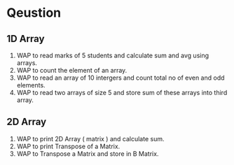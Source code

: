 # Qeustion

## 1D Array

1. WAP to read marks of 5 students and calculate sum and avg using arrays.
2. WAP to count the element of an array.
3. WAP to read an array of 10 intergers and count total no of even and odd elements.
4. WAP to read two arrays of size 5 and store sum of these arrays into third array.

## 2D Array

1. WAP to print 2D Array ( matrix ) and calculate sum.
2. WAP to print Transpose of a Matrix.
3. WAP to Transpose a Matrix and store in B Matrix.
